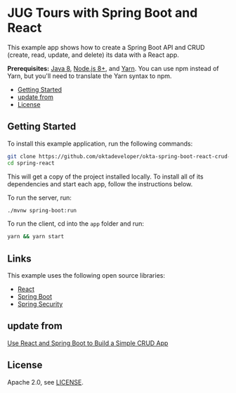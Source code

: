 # JUG Tours with Spring Boot and React
This example app shows how to create a Spring Boot API and CRUD (create, read, update, and delete) its data with a React app.

**Prerequisites:** [Java 8](http://www.oracle.com/technetwork/java/javase/downloads/jdk8-downloads-2133151.html), [Node.js 8+](https://nodejs.org/), 
and [Yarn](https://yarnpkg.com/en/docs/install). You can use npm instead of Yarn, but you'll need to translate the Yarn syntax to npm.

* [Getting Started](#getting-started)
* [update from](#update-from)
* [License](#license)

## Getting Started
To install this example application, run the following commands:

```bash
git clone https://github.com/oktadeveloper/okta-spring-boot-react-crud-example.git spring-react
cd spring-react
```

This will get a copy of the project installed locally. To install all of its dependencies and start each app, follow the instructions below.

To run the server, run:
 
```bash
./mvnw spring-boot:run
```

To run the client, cd into the `app` folder and run:
 
```bash
yarn && yarn start
```

## Links
This example uses the following open source libraries:

* [React](https://reactjs.org/)
* [Spring Boot](https://spring.io/projects/spring-boot)
* [Spring Security](https://spring.io/projects/spring-security)

## update from 
[Use React and Spring Boot to Build a Simple CRUD App](https://developer.okta.com/blog/2018/07/19/simple-crud-react-and-spring-boot)

## License
Apache 2.0, see [LICENSE](LICENSE).
